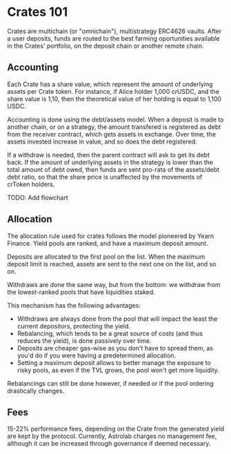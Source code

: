 # Crates 101

Crates are multichain (or "omnichain"), multistrategy ERC4626 vaults. After a user deposits, funds are routed to the best farming oportunities available in the Crates' portfolio, on the deposit chain or another remote chain.

## Accounting

Each Crate has a share value, which represent the amount of underlying assets per Crate token. For instance, if Alice holder 1,000 crUSDC, and the share value is 1,10, then the theoretical value of her holding is equal to 1,100 USDC.

Accounting is done using the debt/assets model. When a deposit is made to another chain, or on a strategy, the amount transfered is registered as debt from the receiver contract, which gets assets in exchange. Over time, the assets invested increase in value, and so does the debt registered.

If a withdraw is needed, then the parent contract will ask to get its debt back. If the amount of underlying assets in the strategy is lower than the total amount of debt owed, then funds are sent pro-rata of the assets/debt debt ratio, so that the share price is unaffected by the movements of crToken holders.

TODO: Add flowchart

## Allocation

The allocation rule used for crates follows the model pioneered by Yearn Finance. Yield pools are ranked, and have a maximum deposit amount. 

Deposits are allocated to the first pool on the list. When the maximum deposit limit is reached, assets are sent to the next one on the list, and so on.

Withdraws are done the same way, but from the bottom: we withdraw from the lowest-ranked pools that have liquidities staked.

This mechanism has the following advantages:

- Withdraws are always done from the pool that will impact the least the current depositors, protecting the yield.
- Rebalancing, which tends to be a great source of costs (and thus reduces the yield), is done passively over time.
- Deposits are cheaper gas-wise as you don't have to spread them, as you'd do if you were having a predetermined allocation.
- Setting a maximum deposit allows to better manage the exposure to risky pools, as even if the TVL grows, the pool won't get more liquidity.

Rebalancings can still be done however, if needed or if the pool ordering drastically changes.

## Fees

15-22% performance fees, depending on the Crate from the generated yield are kept by the protocol. Currently, Astrolab charges no management fee, although it can be increased through governance if deemed necessary.

